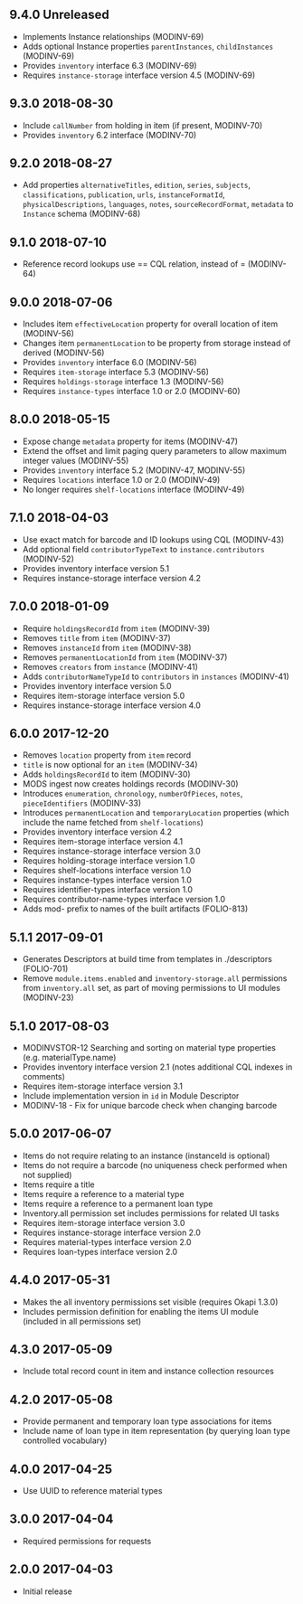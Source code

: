 ## 9.4.0 Unreleased

* Implements Instance relationships (MODINV-69)
* Adds optional Instance properties `parentInstances`, `childInstances` (MODINV-69)
* Provides `inventory` interface 6.3 (MODINV-69)
* Requires `instance-storage` interface version 4.5 (MODINV-69)

## 9.3.0 2018-08-30

* Include `callNumber` from holding in item (if present, MODINV-70)
* Provides `inventory` 6.2 interface (MODINV-70)

## 9.2.0 2018-08-27

* Add properties `alternativeTitles`, `edition`, `series`, `subjects`, `classifications`,
  `publication`, `urls`, `instanceFormatId`, `physicalDescriptions`, `languages`,
  `notes`, `sourceRecordFormat`, `metadata` to `Instance` schema (MODINV-68)

## 9.1.0 2018-07-10

* Reference record lookups use == CQL relation, instead of = (MODINV-64)

## 9.0.0 2018-07-06

* Includes item `effectiveLocation` property for overall location of item (MODINV-56)
* Changes item `permanentLocation` to be property from storage instead of derived (MODINV-56)
* Provides `inventory` interface 6.0 (MODINV-56)
* Requires `item-storage` interface 5.3 (MODINV-56)
* Requires `holdings-storage` interface 1.3 (MODINV-56)
* Requires `instance-types` interface 1.0 or 2.0 (MODINV-60)

## 8.0.0 2018-05-15

* Expose change `metadata` property for items (MODINV-47)
* Extend the offset and limit paging query parameters to allow maximum integer values (MODINV-55)
* Provides `inventory` interface 5.2 (MODINV-47, MODINV-55)
* Requires `locations` interface 1.0 or 2.0 (MODINV-49)
* No longer requires `shelf-locations` interface (MODINV-49)

## 7.1.0 2018-04-03

* Use exact match for barcode and ID lookups using CQL (MODINV-43)
* Add optional field `contributorTypeText` to `instance.contributors` (MODINV-52)
* Provides inventory interface version 5.1
* Requires instance-storage interface version 4.2

## 7.0.0 2018-01-09

* Require `holdingsRecordId` from `item` (MODINV-39)
* Removes `title` from `item` (MODINV-37)
* Removes `instanceId` from `item` (MODINV-38)
* Removes `permanentLocationId` from `item` (MODINV-37)
* Removes `creators` from `instance` (MODINV-41)
* Adds `contributorNameTypeId` to `contributors` in `instances` (MODINV-41)
* Provides inventory interface version 5.0
* Requires item-storage interface version 5.0
* Requires instance-storage interface version 4.0

## 6.0.0 2017-12-20

* Removes `location` property from `item` record
* `title` is now optional for an `item` (MODINV-34)
* Adds `holdingsRecordId` to item (MODINV-30)
* MODS ingest now creates holdings records (MODINV-30)
* Introduces `enumeration`, `chronology`, `numberOfPieces`, `notes`, `pieceIdentifiers` (MODINV-33)
* Introduces `permanentLocation` and `temporaryLocation` properties (which include the name fetched from `shelf-locations`)
* Provides inventory interface version 4.2
* Requires item-storage interface version 4.1
* Requires instance-storage interface version 3.0
* Requires holding-storage interface version 1.0
* Requires shelf-locations interface version 1.0
* Requires instance-types interface version 1.0
* Requires identifier-types interface version 1.0
* Requires contributor-name-types interface version 1.0
* Adds mod- prefix to names of the built artifacts (FOLIO-813)

## 5.1.1 2017-09-01

* Generates Descriptors at build time from templates in ./descriptors (FOLIO-701)
* Remove `module.items.enabled` and `inventory-storage.all` permissions from
`inventory.all` set, as part of moving permissions to UI modules (MODINV-23)

## 5.1.0 2017-08-03

* MODINVSTOR-12 Searching and sorting on material type properties (e.g. materialType.name)
* Provides inventory interface version 2.1 (notes additional CQL indexes in comments)
* Requires item-storage interface version 3.1
* Include implementation version in `id` in Module Descriptor
* MODINV-18 - Fix for unique barcode check when changing barcode

## 5.0.0 2017-06-07

* Items do not require relating to an instance (instanceId is optional)
* Items do not require a barcode (no uniqueness check performed when not supplied)
* Items require a title
* Items require a reference to a material type
* Items require a reference to a permanent loan type
* Inventory.all permission set includes permissions for related UI tasks
* Requires item-storage interface version 3.0
* Requires instance-storage interface version 2.0
* Requires material-types interface version 2.0
* Requires loan-types interface version 2.0

## 4.4.0 2017-05-31

* Makes the all inventory permissions set visible (requires Okapi 1.3.0)
* Includes permission definition for enabling the items UI module (included in all permissions set)

## 4.3.0 2017-05-09

* Include total record count in item and instance collection resources

## 4.2.0 2017-05-08

* Provide permanent and temporary loan type associations for items
* Include name of loan type in item representation (by querying loan type controlled vocabulary)

## 4.0.0 2017-04-25

* Use UUID to reference material types

## 3.0.0 2017-04-04

* Required permissions for requests

## 2.0.0 2017-04-03

* Initial release
